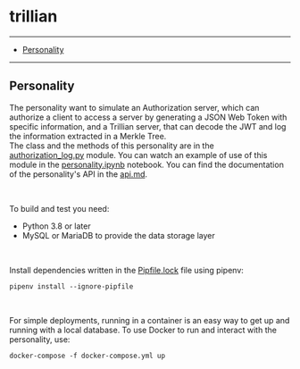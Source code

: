 # trillian
----
- [Personality](#personality)
----


<a name="personality"></a>
## Personality
The personality want to simulate an Authorization server, which can authorize a client to access a server by generating a JSON Web Token with specific information, and a Trillian server, that can decode the JWT and log the information extracted in a Merkle Tree.   
The class and the methods of this personality are in the [authorization_log.py](./authorization_log.py) module. You can watch an example of use of this module in the [personality.ipynb](./personality.ipynb) notebook.
You can find the documentation of the personality's API in the [api.md](./api.md).

<br/>

To build and test you need:
- Python 3.8 or later
- MySQL or MariaDB to provide the data storage layer

<br/>

Install dependencies written in the [Pipfile.lock](./Pipfile.lock) file using pipenv:
```
pipenv install --ignore-pipfile
```

<br/>

For simple deployments, running in a container is an easy way to get up and running with a local database. To use Docker to run and interact with the personality, use:
```
docker-compose -f docker-compose.yml up
```
